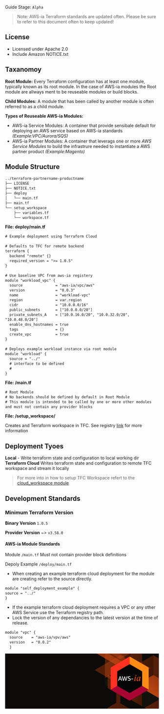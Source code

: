 
Guide Stage: `Alpha`
> Note: AWS-ia Terraform standards are updated often. Please be sure to refer to this document often to keep updated!

## License
- Licensed under Apache 2.0
- Include Amazon NOTICE.txt

## Taxanomoy
**Root Module:**  Every Terraform configuration has at least one module, typically known as its root module. In the case of AWS-ia modules the Root module are allways ment to be reuseable modules or build blocks. 

**Child Modules:** A module that has been called by another module is often referred to as a child module.

**Types of Reuseable AWS-ia Modules:**
- AWS-ia Service Modules: A container that provide sensibale default for deploying an AWS service based on AWS-ia standards _(Example:VPC/Aurora/SQS)_ 
- AWS-ia Partner Modules: A container that leverags one or more _AWS Service Modules_ to build the infrastrure needed to instantiate a AWS partner product _(Example:Magento)_

## Module Structure

```
../terraform-partnername-productname
├── LICENSE
├── NOTICE.txt
├── deploy
│   └── main.tf
├── main.tf
└── setup_workspace
    ├── variables.tf
    └── workspace.tf
```
**File: deploy/main.tf**
```
# Example deployment using Terraform Cloud

# Defaults to TFC for remote backend
terraform {
  backend "remote" {}
  required_version = ">= 1.0.5"
}

# Use baseline VPC from aws-ia registery
module "workload_vpc" {
  source               = "aws-ia/vpc/aws"
  version              = "0.0.3"
  name                 = "workload-vpc"
  region               = var.region
  cidr                 = "10.0.0.0/16"
  public_subnets       = ["10.0.0.0/20"]
  private_subnets_A    = ["10.0.16.0/20", "10.0.32.0/20", "10.0.48.0/20"]
  enable_dns_hostnames = true
  tags                 = {}
  create_vpc           = true
}

# Deploys example workload instance via root module
module "workload" {
  source = "../"
  # interface to be defined
  # 
}
```

**File: /main.tf**

```
# Root Module
# No backends should be defined by default in Root Module
# This module is intended to be called by one or more other modules and must not contain any provider blocks
```

**File: /setup_workspace/**

Creates and Terraform workspace in TFC. See registry [link](https://registry.terraform.io/modules/aws-ia/cloud_workspace/hashicorp/latest) for more information


## Deployment Tyoes
**Local** - Write terraform state and configuration to local working dir
**Terraform Cloud** Writes terraform state and configuration to remote TFC workspace and stream it locally

> For more into in how to setup TFC Workspace refert to the [cloud_workspace module](https://registry.terraform.io/modules/aws-ia/cloud_workspace/hashicorp/latest)

## Development Standards

### Minimum Terraform Version 

**Binary Version** `1.0.5`

**Provider Version** ~> `v3.58.0`

#### AWS-ia Module Standards
Module `/main.tf` Must not contain provider block definitions

Depoly Example `/deploy/main.tf` 
 - When creating an example terraform cloud deployment for the module are creating refer to the source directly.
```
module "self_deployment_example" {
source = "../"
}
 ```
 - If the example terraform cloud deployment requires a VPC or any other AWS Service use the Terraform registry path.
 - Lock the version of any dependancies to the latest version at the time of release.
```
module "vpc" {
  source    = "aws-ia/vpv/aws"
  version   = "0.0.2"
  }
```
 
![AWS-ia banner](/assets/ghbg.png)

